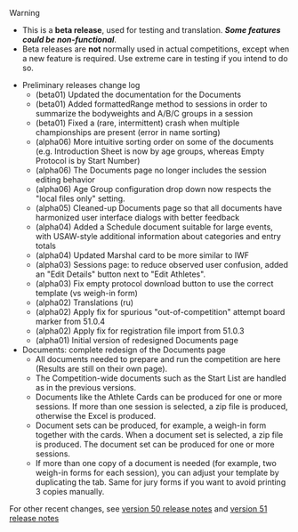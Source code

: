 > [!WARNING]
>
> - This is a **beta release**, used for testing and translation. ***Some features could be non-functional***.
> - Beta releases are **not** normally used in actual competitions, except when a new feature is required. Use extreme care in testing if you intend to do so.

- Preliminary releases change log
  - (beta01) Updated the documentation for the Documents 
  - (beta01) Added formattedRange method to sessions in order to summarize the bodyweights and A/B/C groups in a session
  - (beta01) Fixed a (rare, intermittent) crash when multiple championships are present (error in name sorting)
  - (alpha06) More intuitive sorting order on some of the documents (e.g. Introduction Sheet is now by age groups, whereas Empty Protocol is by Start Number)
  - (alpha06) The Documents page no longer includes the session editing behavior
  - (alpha06) Age Group configuration drop down now respects the "local files only" setting.
  - (alpha05) Cleaned-up Documents page so that all documents have harmonized user interface dialogs with better feedback
  - (alpha04) Added a Schedule document suitable for large events, with USAW-style additional information about categories and entry totals
  - (alpha04) Updated Marshal card to be more similar to IWF
  - (alpha03) Sessions page: to reduce observed user confusion, added an "Edit Details" button next to "Edit Athletes".
  - (alpha03) Fix empty protocol download button to use the correct template (vs weigh-in form)
  - (alpha02) Translations (ru)
  - (alpha02) Apply fix for spurious "out-of-competition" attempt board marker from 51.0.4
  - (alpha02) Apply fix for registration file import from 51.0.3
  - (alpha01) Initial version of redesigned Documents page
- Documents: complete redesign of the Documents page
  - All documents needed to prepare and run the competition are here (Results are still on their own page).
  - The Competition-wide documents such as the Start List are handled as in the previous versions.
  - Documents like the Athlete Cards can be produced for one or more sessions.  If more than one session is selected, a zip file is produced, otherwise the Excel is produced.
  - Document sets can be produced, for example, a weigh-in form together with the cards.  When a document set is selected, a zip file is produced. The document set can be produced for one or more sessions.
  - If more than one copy of a document is needed (for example, two weigh-in forms for each session), you can adjust your template by duplicating the tab.  Same for jury forms if you want to avoid printing 3 copies manually.

For other recent changes, see [version 50 release notes](https://github.com/owlcms/owlcms4/releases/tag/50.0.0) and [version 51 release notes](https://github.com/owlcms/owlcms4/releases/tag/51.0.0-rc02)
